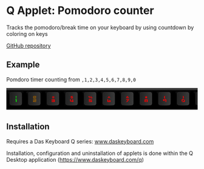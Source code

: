 # Q Applet: Pomodoro counter

Tracks the pomodoro/break time on your keyboard by using countdown by coloring on keys

[GitHub repository](https://github.com/LievenVandeperre/daskeyboard-Q-pomodoro)

## Example

Pomdoro timer counting from `,1,2,3,4,5,6,7,8,9,0`

![Pomdoro on a Das Keybaord Q](assets/image.png "Pomdoro")

## Installation

Requires a Das Keyboard Q series: www.daskeyboard.com

Installation, configuration and uninstallation of applets is done within
the Q Desktop application (<https://www.daskeyboard.com/q>)
